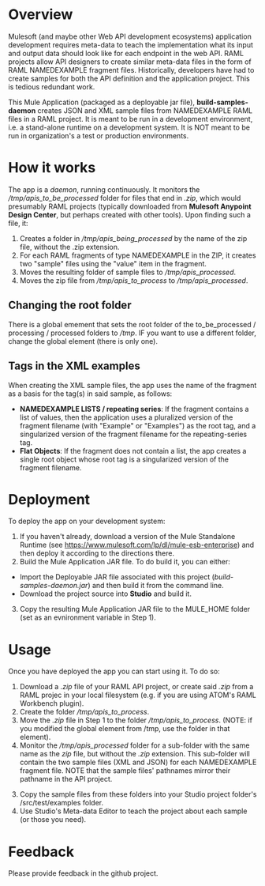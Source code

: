 # Overview
Mulesoft (and maybe other Web API development ecosystems) application development requires meta-data to teach the implementation what its input and output data should look like for each endpoint in the web API. RAML projects allow API designers to create similar meta-data files in the form of RAML NAMEDEXAMPLE fragment files.  Historically, developers have had to create samples for both the API definition and the application project.   This is tedious redundant work.

This Mule Application (packaged as a deployable jar file), **build-samples-daemon** creates JSON and XML sample files from NAMEDEXAMPLE RAML files in a RAML project. It is meant to be run in a development environment, i.e. a stand-alone runtime on a development system. It is NOT meant to be run in organization's a test or production environments.


# How it works
The app is a _daemon_, running continuously. It monitors the _/tmp/apis_to_be_processed_ folder for files that end in _.zip_, which would presumably RAML projects (typically downloaded from **Mulesoft Anypoint Design Center**, but perhaps created with other tools). Upon finding such a file, it:
1. Creates a folder in _/tmp/apis_being_processed_ by the name of the zip file, without the .zip extension.
2. For each RAML fragments of type NAMEDEXAMPLE in the ZIP, it creates two "sample" files using the "value" item in the fragment.
3. Moves the resulting folder of sample files to _/tmp/apis_processed_.
4. Moves the zip file from _/tmp/apis_to_process_ to _/tmp/apis_processed_.

## Changing the root folder
There is a global emement that sets the root folder of the to_be_processed / processing / processed folders to _/tmp_.  IF you want to use a different folder, change the global element (there is only one).

## Tags in the XML examples
When creating the XML sample files, the app uses the name of the fragment as a basis for the tag(s) in said sample, as follows:
- **NAMEDEXAMPLE LISTS / repeating series**: If the fragment contains a list of values, then the application uses a pluralized version of the fragment filename (with "Example" or "Examples") as the root tag, and a singularized version of the fragment filename for the repeating-series tag.
- **Flat Objects**: If the fragment does not contain a list, the app creates a single root object whose root tag is a singularized version of the fragment filename.

# Deployment
To deploy the app on your development system:
1. If you haven't already, download a version of the Mule Standalone Runtime (see https://www.mulesoft.com/lp/dl/mule-esb-enterprise) and then deploy it according to the directions there.
2. Build the Mule Application JAR file. To do build it, you can either:
 - Import the Deployable JAR file associated with this project (_build-samples-daemon.jar_) and then build it from the command line.
 - Download the project source into **Studio** and build it.
3. Copy the resulting Mule Application JAR file to the MULE_HOME folder (set as an evnironment variable in Step 1).

# Usage
Once you have deployed the app you can start using it. To do so:
1. Download a _.zip_ file of your RAML API project, or create said _.zip_ from a RAML projec in your local filesystem (e.g. if you are using ATOM's RAML Workbench plugin).
2. Create the folder _/tmp/apis_to_process_.
3. Move the _.zip_ file in Step 1 to the folder _/tmp/apis_to_process_. (NOTE: if you modified the global element from /tmp, use the folder in that element).
4. Monitor the _/tmp/apis_processed_ folder for a sub-folder with the same name as the _zip_ file, but without the _.zip_ extension.  This sub-folder will contain the two sample files (XML and JSON) for each NAMEDEXAMPLE fragment file. NOTE that the sample files' pathnames mirror their pathname in the API project.
3) Copy the sample files from these folders into your Studio project folder's /src/test/examples folder.
4) Use Studio's Meta-data Editor to teach the project about each sample (or those you need).

# Feedback
Please provide feedback in the github project.
